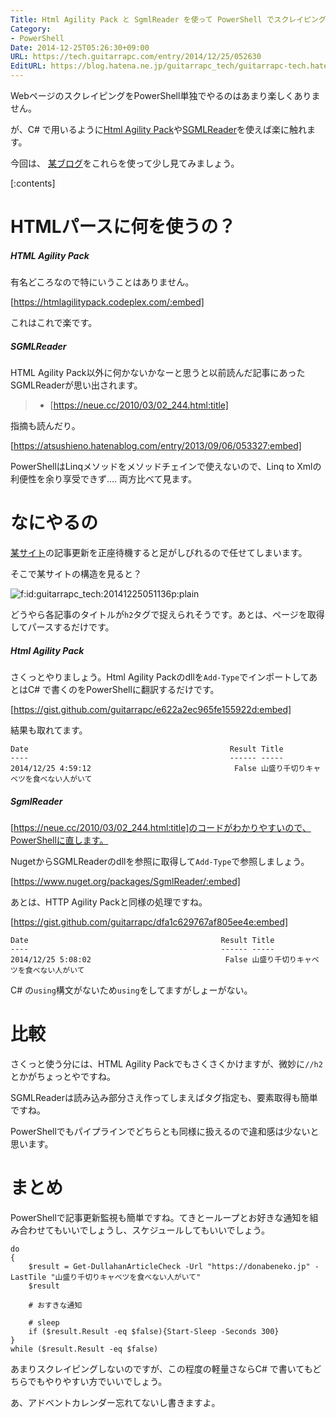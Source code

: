 ```yaml
---
Title: Html Agility Pack と SgmlReader を使って PowerShell でスクレイピングしてみる
Category:
- PowerShell
Date: 2014-12-25T05:26:30+09:00
URL: https://tech.guitarrapc.com/entry/2014/12/25/052630
EditURL: https://blog.hatena.ne.jp/guitarrapc_tech/guitarrapc-tech.hatenablog.com/atom/entry/8454420450077969732
---
```


WebページのスクレイピングをPowerShell単独でやるのはあまり楽しくありません。

が、C# で用いるように[Html Agility Pack](https://htmlagilitypack.codeplex.com/)や[SGMLReader](https://www.nuget.org/packages/SgmlReader/)を使えば楽に触れます。

今回は、 [某ブログ](https://donabeneko.jp/)をこれらを使って少し見てみましょう。


[:contents]

# HTMLパースに何を使うの？

##### HTML Agility Pack

有名どころなので特にいうことはありません。

[https://htmlagilitypack.codeplex.com/:embed]

これはこれで楽です。

##### SGMLReader

HTML Agility Pack以外に何かないかなーと思うと以前読んだ記事にあったSGMLReaderが思い出されます。


> - [https://neue.cc/2010/03/02_244.html:title]

指摘も読んだり。

[https://atsushieno.hatenablog.com/entry/2013/09/06/053327:embed]

PowerShellはLinqメソッドをメソッドチェインで使えないので、Linq to Xmlの利便性を余り享受できず.... 両方比べて見ます。

# なにやるの

[某サイト](https://donabeneko.jp/)の記事更新を正座待機すると足がしびれるので任せてしまいます。

そこで某サイトの構造を見ると？

<p><span itemscope itemtype="https://schema.org/Photograph"><img src="https://cdn-ak.f.st-hatena.com/images/fotolife/g/guitarrapc_tech/20141225/20141225051136.png" alt="f:id:guitarrapc_tech:20141225051136p:plain" title="f:id:guitarrapc_tech:20141225051136p:plain" class="hatena-fotolife" itemprop="image"></span></p>

どうやら各記事のタイトルが`h2`タグで捉えられそうです。あとは、ページを取得してパースするだけです。

##### Html Agility Pack

さくっとやりましょう。Html Agility Packのdllを`Add-Type`でインポートしてあとはC# で書くのをPowerShellに翻訳するだけです。

[https://gist.github.com/guitarrapc/e622a2ec965fe155922d:embed]

結果も取れてます。

```
Date                                             Result Title
----                                             ------ -----
2014/12/25 4:59:12                                False 山盛り千切りキャベツを食べない人がいて
```

##### SgmlReader

[https://neue.cc/2010/03/02_244.html:title]のコードがわかりやすいので、PowerShellに直します。

NugetからSGMLReaderのdllを参照に取得して`Add-Type`で参照しましょう。

[https://www.nuget.org/packages/SgmlReader/:embed]

あとは、HTTP Agility Packと同様の処理ですね。

[https://gist.github.com/guitarrapc/dfa1c629767af805ee4e:embed]

```
Date                                           Result Title
----                                           ------ -----
2014/12/25 5:08:02                              False 山盛り千切りキャベツを食べない人がいて
```

C# の`using`構文がないため`using`をしてますがしょーがない。

# 比較

さくっと使う分には、HTML Agility Packでもさくさくかけますが、微妙に`//h2`とかがちょっとやですね。

SGMLReaderは読み込み部分さえ作ってしまえばタグ指定も、要素取得も簡単ですね。

PowerShellでもパイプラインでどちらとも同様に扱えるので違和感は少ないと思います。

# まとめ

PowerShellで記事更新監視も簡単ですね。てきとーループとお好きな通知を組み合わせてもいいでしょうし、スケジュールしてもいいでしょう。

```
do
{
    $result = Get-DullahanArticleCheck -Url "https://donabeneko.jp" -LastTile "山盛り千切りキャベツを食べない人がいて"
    $result

    # おすきな通知

    # sleep
    if ($result.Result -eq $false){Start-Sleep -Seconds 300}
}
while ($result.Result -eq $false)
```

あまりスクレイピングしないのですが、この程度の軽量さならC# で書いてもどちらでもやりやすい方でいいでしょう。

あ、アドベントカレンダー忘れてないし書きますよ。

